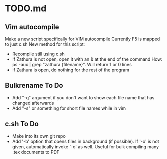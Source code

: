 # TODO.md

## Vim autocompile
Make a new script specifically for VIM autocompile
Currently F5 is mapped to just c.sh
New method for this script:
- Recompile still using c.sh
- If Zathura is not open, open it with an & at the end of the command
	How: ps -aux | grep "zathura {filename}". Will return 1 or 0 lines
- If Zathura is open, do nothing for the rest of the program

## Bulkrename To Do
- Add "-q" argument if you don't want to show each file name that has changed
	afterwards
- Add "-s" or something for short file names while in vim

## c.sh To Do
- Make into its own git repo
- Add '-b' option that opens files in background (if possible). If '-o' is not given, automatically invoke '-o' as well. Useful for bulk compiling many .tex documents to PDF
